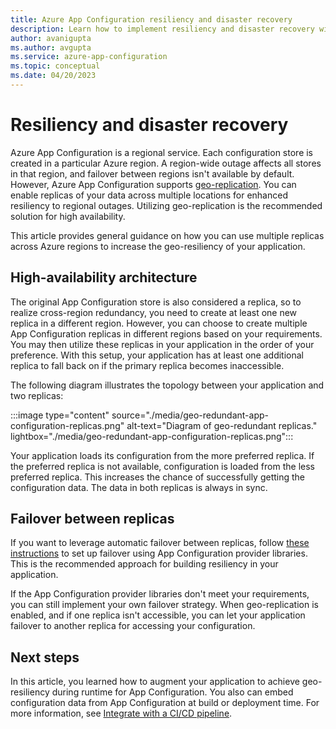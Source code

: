 ```yaml
---
title: Azure App Configuration resiliency and disaster recovery
description: Learn how to implement resiliency and disaster recovery with Azure App Configuration.
author: avanigupta
ms.author: avgupta
ms.service: azure-app-configuration
ms.topic: conceptual
ms.date: 04/20/2023
---
```


# Resiliency and disaster recovery

Azure App Configuration is a regional service. Each configuration store is created in a particular Azure region. A region-wide outage affects all stores in that region, and failover between regions isn't available by default. However, Azure App Configuration supports [geo-replication](./concept-geo-replication.md). You can enable replicas of your data across multiple locations for enhanced resiliency to regional outages. Utilizing geo-replication is the recommended solution for high availability.

This article provides general guidance on how you can use multiple replicas across Azure regions to increase the geo-resiliency of your application.

## High-availability architecture

The original App Configuration store is also considered a replica, so to realize cross-region redundancy, you need to create at least one new replica in a different region. However, you can choose to create multiple App Configuration replicas in different regions based on your requirements. You may then utilize these replicas in your application in the order of your preference. With this setup, your application has at least one additional replica to fall back on if the primary replica becomes inaccessible.

The following diagram illustrates the topology between your application and two replicas:

:::image type="content" source="./media/geo-redundant-app-configuration-replicas.png" alt-text="Diagram of geo-redundant replicas." lightbox="./media/geo-redundant-app-configuration-replicas.png":::

Your application loads its configuration from the more preferred replica. If the preferred replica is not available, configuration is loaded from the less preferred replica. This increases the chance of successfully getting the configuration data. The data in both replicas is always in sync. 

## Failover between replicas

If you want to leverage automatic failover between replicas, follow [these instructions](./howto-geo-replication.md#use-replicas) to set up failover using App Configuration provider libraries. This is the recommended approach for building resiliency in your application.

If the App Configuration provider libraries don't meet your requirements, you can still implement your own failover strategy. When geo-replication is enabled, and if one replica isn't accessible, you can let your application failover to another replica for accessing your configuration.

## Next steps

In this article, you learned how to augment your application to achieve geo-resiliency during runtime for App Configuration. You also can embed configuration data from App Configuration at build or deployment time. For more information, see [Integrate with a CI/CD pipeline](./integrate-ci-cd-pipeline.md).
